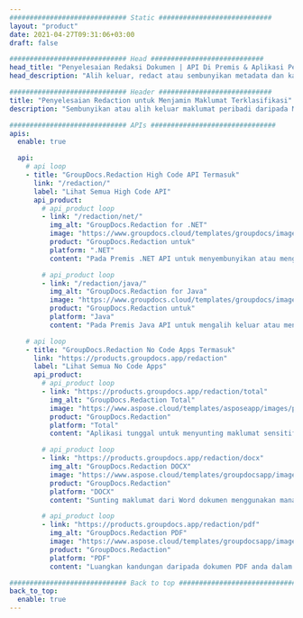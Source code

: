 ```yaml
---
############################# Static ############################
layout: "product"
date: 2021-04-27T09:31:06+03:00
draft: false

############################# Head ############################
head_title: "Penyelesaian Redaksi Dokumen | API Di Premis & Aplikasi Percuma"
head_description: "Alih keluar, redact atau sembunyikan metadata dan kandungan teks dalam MS Office Word dokumen, Excel hamparan, PowerPoint persembahan, PDF dan format fail imej."

############################# Header ############################
title: "Penyelesaian Redaction untuk Menjamin Maklumat Terklasifikasi"
description: "Sembunyikan atau alih keluar maklumat peribadi daripada Microsoft Office dokumen, hamparan, persembahan, PDF dan imej."

############################# APIs ###############################
apis:
  enable: true

  api:
    # api loop
    - title: "GroupDocs.Redaction High Code API Termasuk"
      link: "/redaction/"
      label: "Lihat Semua High Code API"
      api_product:
        # api_product loop
        - link: "/redaction/net/"
          img_alt: "GroupDocs.Redaction for .NET"
          image: "https://www.groupdocs.cloud/templates/groupdocs/images/product-logos/groupdocs-redaction-net.png"
          product: "GroupDocs.Redaction untuk"
          platform: ".NET"
          content: "Pada Premis .NET API untuk menyembunyikan atau mengalih keluar kandungan dan metadata daripada dokumen peribadi anda."

        # api_product loop
        - link: "/redaction/java/"
          img_alt: "GroupDocs.Redaction for Java"
          image: "https://www.groupdocs.cloud/templates/groupdocs/images/product-logos/groupdocs-redaction-java.png"
          product: "GroupDocs.Redaction untuk"
          platform: "Java"
          content: "Pada Premis Java API untuk mengalih keluar atau menyembunyikan teks daripada kandungan dan metadata format fail yang disokong."

    # api loop
    - title: "GroupDocs.Redaction No Code Apps Termasuk"
      link: "https://products.groupdocs.app/redaction"
      label: "Lihat Semua No Code Apps"
      api_product:
        # api_product loop
        - link: "https://products.groupdocs.app/redaction/total"
          img_alt: "GroupDocs.Redaction Total"
          image: "https://www.aspose.cloud/templates/asposeapp/images/products/logo/asposeredaction-app.png"
          product: "GroupDocs.Redaction"
          platform: "Total"
          content: "Aplikasi tunggal untuk menyunting maklumat sensitif dari Word, Excel, PowerPoint, PDF dan banyak jenis dokumen lain."

        # api_product loop
        - link: "https://products.groupdocs.app/redaction/docx"
          img_alt: "GroupDocs.Redaction DOCX"
          image: "https://www.aspose.cloud/templates/groupdocsapp/images/products/logo/groupdocswords-app.png"
          product: "GroupDocs.Redaction"
          platform: "DOCX"
          content: "Sunting maklumat dari Word dokumen menggunakan mana-mana penyemak imbas web."

        # api_product loop
        - link: "https://products.groupdocs.app/redaction/pdf"
          img_alt: "GroupDocs.Redaction PDF"
          image: "https://www.aspose.cloud/templates/groupdocsapp/images/products/logo/groupdocspdf-app.png"
          product: "GroupDocs.Redaction"
          platform: "PDF"
          content: "Luangkan kandungan daripada dokumen PDF anda dalam talian secara percuma."

############################# Back to top ###############################
back_to_top:
  enable: true
---
```

